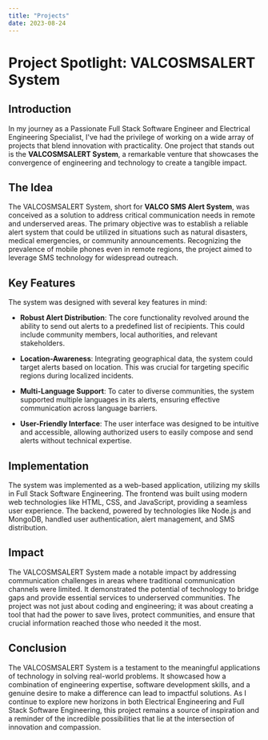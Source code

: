 ```yaml
---
title: "Projects"
date: 2023-08-24
---
```

# Project Spotlight: VALCOSMSALERT System

## Introduction

In my journey as a Passionate Full Stack Software Engineer and Electrical Engineering Specialist, I've had the privilege of working on a wide array of projects that blend innovation with practicality. One project that stands out is the **VALCOSMSALERT System**, a remarkable venture that showcases the convergence of engineering and technology to create a tangible impact.

## The Idea

The VALCOSMSALERT System, short for **VALCO SMS Alert System**, was conceived as a solution to address critical communication needs in remote and underserved areas. The primary objective was to establish a reliable alert system that could be utilized in situations such as natural disasters, medical emergencies, or community announcements. Recognizing the prevalence of mobile phones even in remote regions, the project aimed to leverage SMS technology for widespread outreach.

## Key Features

The system was designed with several key features in mind:

- **Robust Alert Distribution**: The core functionality revolved around the ability to send out alerts to a predefined list of recipients. This could include community members, local authorities, and relevant stakeholders.

- **Location-Awareness**: Integrating geographical data, the system could target alerts based on location. This was crucial for targeting specific regions during localized incidents.

- **Multi-Language Support**: To cater to diverse communities, the system supported multiple languages in its alerts, ensuring effective communication across language barriers.

- **User-Friendly Interface**: The user interface was designed to be intuitive and accessible, allowing authorized users to easily compose and send alerts without technical expertise.

## Implementation

The system was implemented as a web-based application, utilizing my skills in Full Stack Software Engineering. The frontend was built using modern web technologies like HTML, CSS, and JavaScript, providing a seamless user experience. The backend, powered by technologies like Node.js and MongoDB, handled user authentication, alert management, and SMS distribution.

## Impact

The VALCOSMSALERT System made a notable impact by addressing communication challenges in areas where traditional communication channels were limited. It demonstrated the potential of technology to bridge gaps and provide essential services to underserved communities. The project was not just about coding and engineering; it was about creating a tool that had the power to save lives, protect communities, and ensure that crucial information reached those who needed it the most.

## Conclusion

The VALCOSMSALERT System is a testament to the meaningful applications of technology in solving real-world problems. It showcased how a combination of engineering expertise, software development skills, and a genuine desire to make a difference can lead to impactful solutions. As I continue to explore new horizons in both Electrical Engineering and Full Stack Software Engineering, this project remains a source of inspiration and a reminder of the incredible possibilities that lie at the intersection of innovation and compassion.

